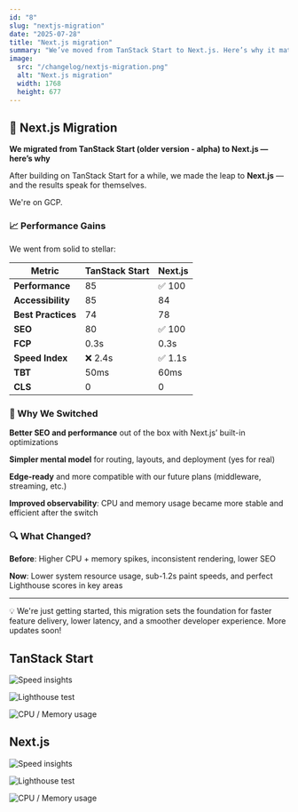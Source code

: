 ```yaml
---
id: "8"
slug: "nextjs-migration"
date: "2025-07-28"
title: "Next.js migration"
summary: "We’ve moved from TanStack Start to Next.js. Here’s why it matters"
image:
  src: "/changelog/nextjs-migration.png"
  alt: "Next.js migration"
  width: 1768
  height: 677
---
```


## 🚀 Next.js Migration

**We migrated from TanStack Start (older version - alpha) to Next.js — here’s why**

After building on TanStack Start for a while, we made the leap to **Next.js** — and the results speak for themselves.

We're on GCP.

### 📈 Performance Gains

We went from solid to stellar:

| Metric             | TanStack Start | Next.js |
| ------------------ | -------------- | ------- |
| **Performance**    | 85             | ✅ 100  |
| **Accessibility**  | 85             | 84      |
| **Best Practices** | 74             | 78      |
| **SEO**            | 80             | ✅ 100  |
| **FCP**            | 0.3s           | 0.3s    |
| **Speed Index**    | ❌ 2.4s        | ✅ 1.1s |
| **TBT**            | 50ms           | 60ms    |
| **CLS**            | 0              | 0       |

### 🧠 Why We Switched

**Better SEO and performance** out of the box with Next.js’ built-in optimizations

**Simpler mental model** for routing, layouts, and deployment (yes for real)

**Edge-ready** and more compatible with our future plans (middleware, streaming, etc.)

**Improved observability**: CPU and memory usage became more stable and efficient after the switch

### 🔍 What Changed?

**Before**: Higher CPU + memory spikes, inconsistent rendering, lower SEO

**Now**: Lower system resource usage, sub-1.2s paint speeds, and perfect Lighthouse scores in key areas

---

💡 We're just getting started, this migration sets the foundation for faster feature delivery, lower latency, and a smoother developer experience. More updates soon!

## TanStack Start

![Speed insights](/changelog/insights-tanstack.png)

![Lighthouse test](/changelog/tanstack-lighthouse.png)

![CPU / Memory usage](/changelog/tanstack.jpeg)

## Next.js

![Speed insights](/changelog/insights-next.png)

![Lighthouse test](/changelog/next-lighthouse.png)

![CPU / Memory usage](/changelog/next.jpeg)
